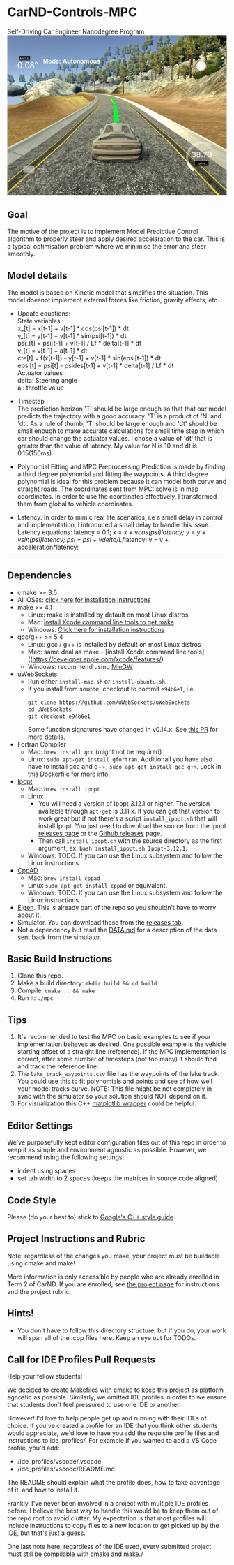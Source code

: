 # CarND-Controls-MPC
Self-Driving Car Engineer Nanodegree Program
![alt text](https://github.com/Vikramank/CarND-MPC-Project/blob/master/images/screen.jpeg)
 
## Goal
The motive of the project is to implement Model Predictive Control algorithm to properly steer and apply desired accelaration to the car. This is a typical optimisation problem where we minimise the error and steer smoothly. 

## Model details
The model is based on Kinetic model that simplifies the situation. This model doesnot implement external forces like friction, gravity effects, etc. 

* Update equations: <br /> 
        State variables :<br />
        x_[t] = x[t-1] + v[t-1] * cos(psi[t-1]) * dt <br />
        y_[t] = y[t-1] + v[t-1] * sin(psi[t-1]) * dt <br />
        psi_[t] = psi[t-1] + v[t-1] / Lf * delta[t-1] * dt<br />
        v_[t] = v[t-1] + a[t-1] * dt<br />
        cte[t] = f(x[t-1]) - y[t-1] + v[t-1] * sin(epsi[t-1]) * dt<br />
        epsi[t] = psi[t] - psides[t-1] + v[t-1] * delta[t-1] / Lf * dt<br />
        Actuator values :<br />
        delta: Steering angle<br />
        a : throttle value<br />

* Timestep : <br />
   The prediction horizon 'T' should be large enough so that that our model predicts the trajectory with a good accuracy. 'T' is a product of 'N' and 'dt'. As a rule of thumb, 'T' should be large enough and 'dt' should be small enough to make accurate calculations for small time step in which car should change the actuator values. I chose a value of 'dt' that is greater than the value of latency. My value for N is 10 and dt is 0.15(150ms)    

* Polynomial Fitting and MPC Preprocessing
Prediction is made by finding a third degree polynomial and fitting the waypoints. A third degree polynomial is ideal for this problem because it can model both curvy and straight roads. The coordinates sent from MPC::solve is in map coordinates. In order to use the coordinates effectively, I transformed them from global to vehicle coordinates.  

* Latency:
  In order to mimic real life scenarios, i.e a small delay in control and implementation, I introduced a small delay to handle this issue.
           Latency equations: 
           latency = 0.1; 
           x = x + v*cos(psi)*latency;
           y = y + v*sin(psi)*latency;
           psi = psi + v*delta/Lf*latency;
           v = v + acceleration*latency;

---

## Dependencies

* cmake >= 3.5
 * All OSes: [click here for installation instructions](https://cmake.org/install/)
* make >= 4.1
  * Linux: make is installed by default on most Linux distros
  * Mac: [install Xcode command line tools to get make](https://developer.apple.com/xcode/features/)
  * Windows: [Click here for installation instructions](http://gnuwin32.sourceforge.net/packages/make.htm)
* gcc/g++ >= 5.4
  * Linux: gcc / g++ is installed by default on most Linux distros
  * Mac: same deal as make - [install Xcode command line tools]((https://developer.apple.com/xcode/features/)
  * Windows: recommend using [MinGW](http://www.mingw.org/)
* [uWebSockets](https://github.com/uWebSockets/uWebSockets)
  * Run either `install-mac.sh` or `install-ubuntu.sh`.
  * If you install from source, checkout to commit `e94b6e1`, i.e.
    ```
    git clone https://github.com/uWebSockets/uWebSockets 
    cd uWebSockets
    git checkout e94b6e1
    ```
    Some function signatures have changed in v0.14.x. See [this PR](https://github.com/udacity/CarND-MPC-Project/pull/3) for more details.
* Fortran Compiler
  * Mac: `brew install gcc` (might not be required)
  * Linux: `sudo apt-get install gfortran`. Additionall you have also have to install gcc and g++, `sudo apt-get install gcc g++`. Look in [this Dockerfile](https://github.com/udacity/CarND-MPC-Quizzes/blob/master/Dockerfile) for more info.
* [Ipopt](https://projects.coin-or.org/Ipopt)
  * Mac: `brew install ipopt`
  * Linux
    * You will need a version of Ipopt 3.12.1 or higher. The version available through `apt-get` is 3.11.x. If you can get that version to work great but if not there's a script `install_ipopt.sh` that will install Ipopt. You just need to download the source from the Ipopt [releases page](https://www.coin-or.org/download/source/Ipopt/) or the [Github releases](https://github.com/coin-or/Ipopt/releases) page.
    * Then call `install_ipopt.sh` with the source directory as the first argument, ex: `bash install_ipopt.sh Ipopt-3.12.1`. 
  * Windows: TODO. If you can use the Linux subsystem and follow the Linux instructions.
* [CppAD](https://www.coin-or.org/CppAD/)
  * Mac: `brew install cppad`
  * Linux `sudo apt-get install cppad` or equivalent.
  * Windows: TODO. If you can use the Linux subsystem and follow the Linux instructions.
* [Eigen](http://eigen.tuxfamily.org/index.php?title=Main_Page). This is already part of the repo so you shouldn't have to worry about it.
* Simulator. You can download these from the [releases tab](https://github.com/udacity/self-driving-car-sim/releases).
* Not a dependency but read the [DATA.md](./DATA.md) for a description of the data sent back from the simulator.


## Basic Build Instructions


1. Clone this repo.
2. Make a build directory: `mkdir build && cd build`
3. Compile: `cmake .. && make`
4. Run it: `./mpc`.

## Tips

1. It's recommended to test the MPC on basic examples to see if your implementation behaves as desired. One possible example
is the vehicle starting offset of a straight line (reference). If the MPC implementation is correct, after some number of timesteps
(not too many) it should find and track the reference line.
2. The `lake_track_waypoints.csv` file has the waypoints of the lake track. You could use this to fit polynomials and points and see of how well your model tracks curve. NOTE: This file might be not completely in sync with the simulator so your solution should NOT depend on it.
3. For visualization this C++ [matplotlib wrapper](https://github.com/lava/matplotlib-cpp) could be helpful.

## Editor Settings

We've purposefully kept editor configuration files out of this repo in order to
keep it as simple and environment agnostic as possible. However, we recommend
using the following settings:

* indent using spaces
* set tab width to 2 spaces (keeps the matrices in source code aligned)

## Code Style

Please (do your best to) stick to [Google's C++ style guide](https://google.github.io/styleguide/cppguide.html).

## Project Instructions and Rubric

Note: regardless of the changes you make, your project must be buildable using
cmake and make!

More information is only accessible by people who are already enrolled in Term 2
of CarND. If you are enrolled, see [the project page](https://classroom.udacity.com/nanodegrees/nd013/parts/40f38239-66b6-46ec-ae68-03afd8a601c8/modules/f1820894-8322-4bb3-81aa-b26b3c6dcbaf/lessons/b1ff3be0-c904-438e-aad3-2b5379f0e0c3/concepts/1a2255a0-e23c-44cf-8d41-39b8a3c8264a)
for instructions and the project rubric.

## Hints!

* You don't have to follow this directory structure, but if you do, your work
  will span all of the .cpp files here. Keep an eye out for TODOs.

## Call for IDE Profiles Pull Requests

Help your fellow students!

We decided to create Makefiles with cmake to keep this project as platform
agnostic as possible. Similarly, we omitted IDE profiles in order to we ensure
that students don't feel pressured to use one IDE or another.

However! I'd love to help people get up and running with their IDEs of choice.
If you've created a profile for an IDE that you think other students would
appreciate, we'd love to have you add the requisite profile files and
instructions to ide_profiles/. For example if you wanted to add a VS Code
profile, you'd add:

* /ide_profiles/vscode/.vscode
* /ide_profiles/vscode/README.md

The README should explain what the profile does, how to take advantage of it,
and how to install it.

Frankly, I've never been involved in a project with multiple IDE profiles
before. I believe the best way to handle this would be to keep them out of the
repo root to avoid clutter. My expectation is that most profiles will include
instructions to copy files to a new location to get picked up by the IDE, but
that's just a guess.

One last note here: regardless of the IDE used, every submitted project must
still be compilable with cmake and make./
